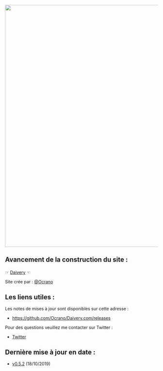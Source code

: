 <p align="center">
   <img src="https://github.com/Ocrano/Ocrano.fr/blob/master/DAIVERY2.png" width="800">
</p>


## Avancement de la construction du site :</b></p>

☞ [Daivery](https://daivery.com) ☜<br/>

Site crée par : [@Ocrano](https://twitter.com/srfoj)<br/>



## Les liens utiles :

Les notes de mises à jour sont disponibles sur cette adresse :
* https://github.com/Ocrano/Daivery.com/releases

Pour des questions veuillez me contacter sur Twitter :
* [Twitter](https://twitter.com/srfoj)


## Dernière mise à jour en date : 
* [v0.5.2](https://github.com/Ocrano/Ocrano.fr/releases/tag/v0.5.2) (18/10/2019)

